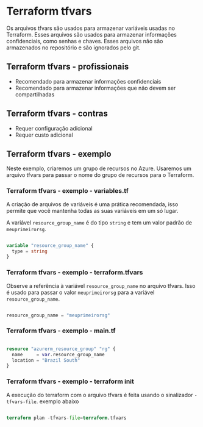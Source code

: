 # Terraform tfvars

Os arquivos tfvars são usados para armazenar variáveis usadas no Terraform. Esses arquivos são usados para armazenar informações confidenciais, como senhas e chaves. Esses arquivos não são armazenados no repositório e são ignorados pelo git.

## Terraform tfvars - profissionais

- Recomendado para armazenar informações confidenciais
- Recomendado para armazenar informações que não devem ser compartilhadas

## Terraform tfvars - contras

- Requer configuração adicional
- Requer custo adicional

## Terraform tfvars - exemplo

Neste exemplo, criaremos um grupo de recursos no Azure. Usaremos um arquivo tfvars para passar o nome do grupo de recursos para o Terraform.

### Terraform tfvars - exemplo - variables.tf

A criação de arquivos de variáveis é uma prática recomendada, isso permite que você mantenha todas as suas variáveis em um só lugar.

A variável `resource_group_name` é do tipo `string` e tem um valor padrão de `meuprimeirorsg`.

```terraform

variable "resource_group_name" {
  type = string
}

```

### Terraform tfvars - exemplo - terraform.tfvars

Observe a referência à variável `resource_group_name` no arquivo tfvars. Isso é usado para passar o valor `meuprimeirorsg` para a variável `resource_group_name`.

```terraform

resource_group_name = "meuprimeirorsg"

```

### Terraform tfvars - exemplo - main.tf

```terraform

resource "azurerm_resource_group" "rg" {
  name     = var.resource_group_name
  location = "Brazil South"
}

```

### Terraform tfvars - exemplo - terraform init

A execução do terraform com o arquivo tfvars é feita usando o sinalizador `-tfvars-file`. exemplo abaixo

```terraform

terraform plan -tfvars-file=terraform.tfvars

```

